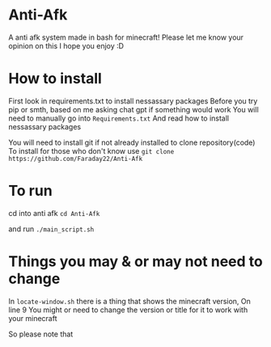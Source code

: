 # Anti-Afk
A anti afk system made in bash for minecraft!
Please let me know your opinion on this
I hope you enjoy :D

# How to install
First look in requirements.txt to install nessassary packages
Before you try pip or smth, based on me asking chat gpt if something would work
You will need to manually go into ```Requirements.txt```
And read how to install nessassary packages

You will need to install git if not already installed to clone repository(code)
To install for those who don't know use ```git clone https://github.com/Faraday22/Anti-Afk```

# To run
cd into anti afk
```cd Anti-Afk```

and run ```./main_script.sh```

# Things you may & or may not need to change

In ```locate-window.sh``` there is a thing that shows the minecraft version, 
On line 9
You might or need to change the version or title for it to work with your minecraft

So please note that


